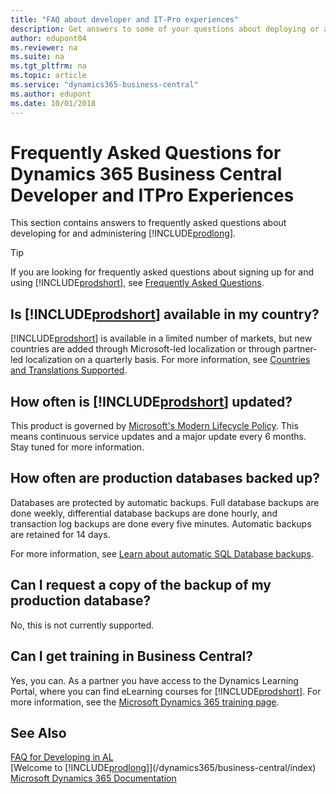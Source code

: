 ```yaml
---
title: "FAQ about developer and IT-Pro experiences"
description: Get answers to some of your questions about deploying or administering Business Central.
author: edupont04
ms.reviewer: na
ms.suite: na
ms.tgt_pltfrm: na
ms.topic: article
ms.service: "dynamics365-business-central"
ms.author: edupont
ms.date: 10/01/2018
---
```

# Frequently Asked Questions for Dynamics 365 Business Central Developer and ITPro Experiences

This section contains answers to frequently asked questions about developing for and administering [!INCLUDE[prodlong](includes/prodlong.md)].  

> [!TIP]  
> If you are looking for frequently asked questions about signing up for and using [!INCLUDE[prodshort](includes/prodshort.md)], see [Frequently Asked Questions](/dynamics365/business-central/across-faq).

## Is [!INCLUDE[prodshort](includes/prodshort.md)] available in my country?

[!INCLUDE[prodshort](includes/prodshort.md)] is available in a limited number of markets, but new countries are added through Microsoft-led localization or through partner-led localization on a quarterly basis. For more information, see [Countries and Translations Supported](compliance/apptest-countries-and-translations.md).  

## How often is [!INCLUDE[prodshort](includes/prodshort.md)] updated?

This product is governed by [Microsoft's Modern Lifecycle Policy](https://support.microsoft.com/en-us/help/30881). This means continuous service updates and a major update every 6 months. Stay tuned for more information.

## How often are production databases backed up?

Databases are protected by automatic backups. Full database backups are done weekly, differential database backups are done hourly, and transaction log backups are done every five minutes. Automatic backups are retained for 14 days.

For more information, see [Learn about automatic SQL Database backups](/azure/sql-database/sql-database-automated-backups).

## Can I request a copy of the backup of my production database?

No, this is not currently supported.

## Can I get training in Business Central?

Yes, you can. As a partner you have access to the Dynamics Learning Portal, where you can find eLearning courses for [!INCLUDE[prodshort](includes/prodshort.md)]. For more information, see the [Microsoft Dynamics 365 training page](/dynamics365/get-started/training/index#dynamics-365-partners).  

## See Also

[FAQ for Developing in AL](/developer/devenv-dev-faq.md)  
[Welcome to [!INCLUDE[prodlong](includes/prodlong.md)]](/dynamics365/business-central/index)  
[Microsoft Dynamics 365 Documentation](/dynamics365/index)  
